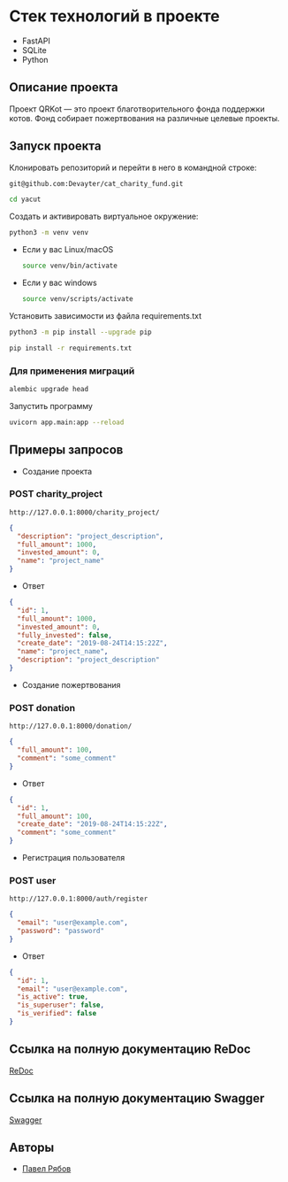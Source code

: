 # Стек технологий в проекте

* FastAPI
* SQLite
* Python

## Описание проекта

Проект QRKot — это проект благотворительного фонда поддержки котов. Фонд собирает пожертвования на различные целевые проекты.

## Запуск проекта

Клонировать репозиторий и перейти в него в командной строке:

```bash
git@github.com:Devayter/cat_charity_fund.git
```

```bash
cd yacut
```

Cоздать и активировать виртуальное окружение:

```bash
python3 -m venv venv
```

* Если у вас Linux/macOS

    ```bash
    source venv/bin/activate
    ```

* Если у вас windows

    ```bash
    source venv/scripts/activate
    ```

Установить зависимости из файла requirements.txt

```bash
python3 -m pip install --upgrade pip
```

```bash
pip install -r requirements.txt
```

### Для применения миграций

```bash
alembic upgrade head
```

Запустить программу

```bash
uvicorn app.main:app --reload
```

## Примеры запросов

* Создание проекта

### POST charity_project

```url
http://127.0.0.1:8000/charity_project/
```

```json
{
  "description": "project_description",
  "full_amount": 1000,
  "invested_amount": 0,
  "name": "project_name"
}
```

* Ответ

```json
{
  "id": 1,
  "full_amount": 1000,
  "invested_amount": 0,
  "fully_invested": false,
  "create_date": "2019-08-24T14:15:22Z",
  "name": "project_name",
  "description": "project_description"
}
```

* Создание пожертвования

### POST donation

```url
http://127.0.0.1:8000/donation/
```

```json
{
  "full_amount": 100,
  "comment": "some_comment"
}
```

* Ответ

```json
{
  "id": 1,
  "full_amount": 100,
  "create_date": "2019-08-24T14:15:22Z",
  "comment": "some_comment"
}
```

* Регистрация пользователя

### POST user

```url
http://127.0.0.1:8000/auth/register
```

```json
{
  "email": "user@example.com",
  "password": "password"
}
```

* Ответ

```json
{
  "id": 1,
  "email": "user@example.com",
  "is_active": true,
  "is_superuser": false,
  "is_verified": false
}
```

## Ссылка на полную документацию ReDoc

[ReDoc](http://127.0.0.1:8000/redoc)

## Ссылка на полную документацию Swagger

[Swagger](http://127.0.0.1:8000/docs)

## Авторы

* [Павел Рябов](https://github.com/Devayter/)

